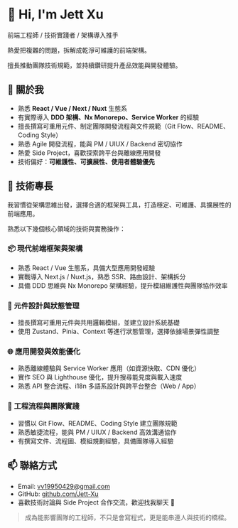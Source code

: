 # 👋 Hi, I'm Jett Xu

前端工程師 / 技術實踐者 / 架構導入推手

熱愛把複雜的問題，拆解成乾淨可維護的前端架構。

擅長推動團隊技術規範，並持續鑽研提升產品效能與開發體驗。


## 🧠 關於我

- 熟悉 **React / Vue / Next / Nuxt** 生態系
- 有實際導入 **DDD 架構、Nx Monorepo、Service Worker** 的經驗
- 擅長撰寫可重用元件、制定團隊開發流程與文件規範（Git Flow、README、Coding Style）
- 熟悉 Agile 開發流程，能與 PM / UIUX / Backend 密切協作
- 熱愛 Side Project，喜歡探索跨平台與離線應用開發
- 技術偏好：**可維護性、可擴展性、使用者體驗優先**

## 🚀 技術專長

我習慣從架構思維出發，選擇合適的框架與工具，打造穩定、可維護、具擴展性的前端應用。

熟悉以下幾個核心領域的技術與實務操作：


### 📦 現代前端框架與架構

- 熟悉 React / Vue 生態系，具備大型應用開發經驗
- 實戰導入 Next.js / Nuxt.js，熟悉 SSR、路由設計、架構拆分
- 具備 DDD 思維與 Nx Monorepo 架構經驗，提升模組維護性與團隊協作效率

### 🧩 元件設計與狀態管理

- 擅長撰寫可重用元件與共用邏輯模組，並建立設計系統基礎
- 使用 Zustand、Pinia、Context 等進行狀態管理，選擇依據場景彈性調整

### 🌐 應用開發與效能優化

- 熟悉離線體驗與 Service Worker 應用（如資源快取、CDN 優化）
- 實作 SEO 與 Lighthouse 優化，提升搜尋能見度與載入速度
- 熟悉 API 整合流程、i18n 多語系設計與跨平台整合（Web / App）

### 🧪 工程流程與團隊實踐

- 習慣以 Git Flow、README、Coding Style 建立團隊規範
- 熟悉敏捷流程，能與 PM / UIUX / Backend 高效溝通協作
- 有撰寫文件、流程圖、模組規劃經驗，具備團隊導入經驗

## 📫 聯絡方式

- Email: vv19950429@gmail.com
- GitHub: [github.com/Jett-Xu](https://github.com/Jett-Xu)
- 喜歡技術討論與 Side Project 合作交流，歡迎找我聊天 👋

> 成為能影響團隊的工程師，不只是會寫程式，更是能串連人與技術的橋樑。
